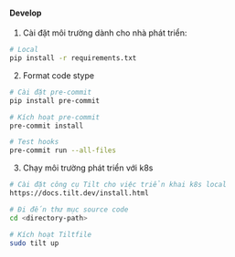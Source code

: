 #### Develop

1. Cài đặt môi trường dành cho nhà phát triển:

```bash
# Local
pip install -r requirements.txt

```

2. Format code stype

```bash
# Cài đặt pre-commit
pip install pre-commit

# Kích hoạt pre-commit
pre-commit install

# Test hooks
pre-commit run --all-files
```

3. Chạy môi trường phát triển với k8s

```bash
# Cài đặt công cụ Tilt cho việc triển khai k8s local
https://docs.tilt.dev/install.html

# Đi đến thư mục source code
cd <directory-path>

# Kích hoạt Tiltfile
sudo tilt up
```

